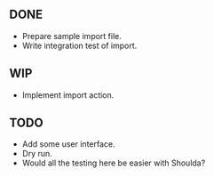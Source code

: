 DONE
----
* Prepare sample import file.
* Write integration test of import.

WIP
---
* Implement import action.

TODO
----
* Add some user interface.
* Dry run.
* Would all the testing here be easier with Shoulda?
